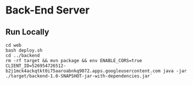 # Back-End Server


## Run Locally

```
cd web
bash deploy.sh
cd ../backend
rm -rf target && mvn package && env ENABLE_CORS=true CLIENT_ID=526954726512-b2j1mck4ackqtkt0i75aaroabnkq9072.apps.googleusercontent.com java -jar ./target/backend-1.0-SNAPSHOT-jar-with-dependencies.jar`
```
